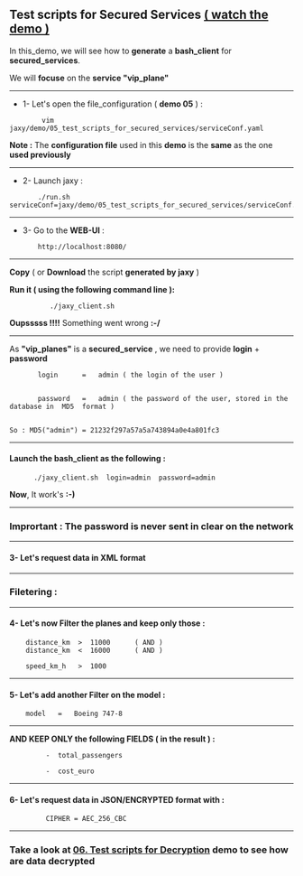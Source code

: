 
## Test scripts for Secured Services [ ( watch the demo ) ](https://www.youtube.com/watch?v=n3U0hMAEMnQ&list=PLgd4yhA9GWz3lc2XmuW1lwlH3sjT4gHwa&index=7)
 
  In this_demo, we will see how to **generate** a **bash_client** for **secured_services**. 

  We will **focuse** on the **service "vip_plane"**
  
--------


  *  1- Let's open the file_configuration  ( **demo 05** ) :   

```               
        vim jaxy/demo/05_test_scripts_for_secured_services/serviceConf.yaml 
```
 
  **Note :** The **configuration file** used in this **demo** is the **same** as the one **used previously**


--------

  *  2- Launch jaxy : 

```	   
       ./run.sh  serviceConf=jaxy/demo/05_test_scripts_for_secured_services/serviceConf.yaml
```
      
----

  * 3- Go to the **WEB-UI** : 
  
```	   
       http://localhost:8080/
```

----

   **Copy** ( or **Download** the script **generated by jaxy** )


   **Run it ( using the following command line ):**

```
          ./jaxy_client.sh
```

 **Oupsssss !!!!** Something went wrong **:-/**
  
----

As **"vip_planes"** is a **secured_service** , we need to provide **login**  +  **password**

```
       login      =   admin ( the login of the user )


       password   =   admin ( the password of the user, stored in the database in  MD5  format )


So : MD5("admin") = 21232f297a57a5a743894a0e4a801fc3

```

-----

#### Launch the bash_client as the following : 

```
      ./jaxy_client.sh  login=admin  password=admin      
```

**Now**, It work's **:-)**

-----

### **Imprortant :  The password is never sent in clear on the network**

-----

#### 3- Let's request data in XML format

-----

         
### Filetering : 

-----

#### 4- Let's now Filter the planes and keep only those :

```
    distance_km  >  11000      ( AND )
    distance_km  <  16000      ( AND )

    speed_km_h   >  1000
```               
               
----


#### 5- Let's add another Filter on the model :

```
    model   =   Boeing 747-8 
```

----

 **AND KEEP ONLY the following FIELDS ( in the result ) :**

```
         -  total_passengers 

         -  cost_euro
```
----

#### 6- Let's request data in JSON/ENCRYPTED format with :

```
         CIPHER = AEC_256_CBC
```
----

 ### Take a look at  [ 06. Test scripts for Decryption](https://github.com/rac021/Jaxy/tree/master/jaxy/demo/06_test_scripts_for_decryption) demo to see how are data **decrypted**
         
